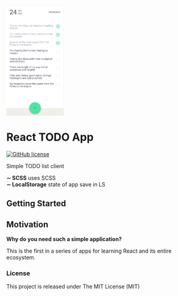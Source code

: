 <img align="center" width="30%" src="./extra/screen.png">

# React TODO App

[![GitHub license](https://img.shields.io/badge/license-MIT-blue?style=flat-square)](https://github.com/EddyRock/react-todo)

Simple TODO list client

**∼ SCSS** uses SCSS  
**∼ LocalStorage** state of app save in LS  

## Getting Started

## Motivation

**Why do you need such a simple application?**

This is the first in a series of apps for learning React
and its entire ecosystem.
### License
This project is released under The MIT License (MIT)
